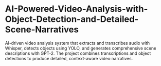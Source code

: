 # AI-Powered-Video-Analysis-with-Object-Detection-and-Detailed-Scene-Narratives
AI-driven video analysis system that extracts and transcribes audio with Whisper, detects objects using YOLO, and generates comprehensive scene descriptions with GPT-2. The project combines transcriptions and object detections to produce detailed, context-aware video narratives.
